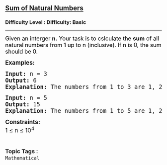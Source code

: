 <h2><a href="https://www.geeksforgeeks.org/problems/sum-of-series2811/1">Sum of Natural Numbers</a></h2><h3>Difficulty Level : Difficulty: Basic</h3><hr><div class="problems_problem_content__Xm_eO"><p><span style="font-size: 14pt;"><span style="color: #1e2229; font-family: Nunito; background-color: #ffffff;"><span style="color: #000000; font-family: -apple-system, 'system-ui', 'Segoe UI', Roboto, Oxygen, Ubuntu, Cantarell, 'Open Sans', 'Helvetica Neue', sans-serif; font-size: 18px;">Given an interger&nbsp;<strong>n.</strong> Your task is to cslculate the <strong>sum</strong> of all natural numbers from 1 up to n (inclusive). </span></span></span><span style="font-size: 14pt;"><span style="color: #1e2229; font-family: Nunito; background-color: #ffffff;"><span style="color: #000000; font-family: -apple-system, 'system-ui', 'Segoe UI', Roboto, Oxygen, Ubuntu, Cantarell, 'Open Sans', 'Helvetica Neue', sans-serif; font-size: 18px;">If n is 0, the sum should be 0.</span></span></span></p>
<p><span style="font-size: 14pt;"><strong>Examples:</strong></span></p>
<pre><span style="font-size: 14pt;"><strong>Input: </strong>n = 3
<strong>Output:</strong> 6
<strong>Explanation:</strong> The numbers from 1 to 3 are 1, 2, and 3. Their sum is 1 + 2 + 3 = 6.</span></pre>
<pre><span style="font-size: 14pt;"><strong>Input: </strong>n = 5
<strong>Output:</strong> 15
<strong>Explanation:</strong> The numbers from 1 to 5 are 1, 2, 3, 4, and 5. Their sum is 1 + 2 + 3 + 4 + 5 = 15.</span></pre>
<p><span style="font-size: 14pt;"><strong>Constraints:</strong><br>1 ≤ n ≤ 10<sup>4</sup></span></p></div><br><p><span style=font-size:18px><strong>Topic Tags : </strong><br><code>Mathematical</code>&nbsp;